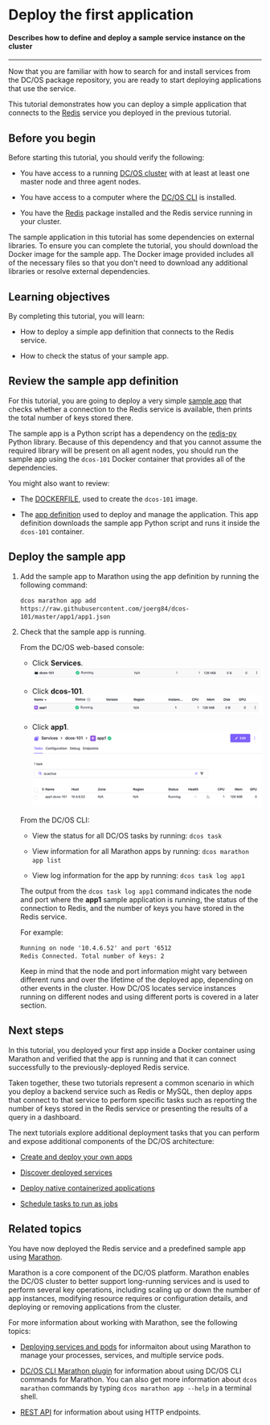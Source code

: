 # Deploy the first application

<h4 class="summary">Describes how to define and deploy a sample service instance on the cluster</h4>

---
Now that you are familiar with how to search for and install services from the DC/OS package repository, you are ready to start deploying applications that use the service.

This tutorial demonstrates how you can deploy a simple application that connects to the [Redis](https://redislabs.com/) service you deployed in the previous tutorial.

## Before you begin
Before starting this tutorial, you should verify the following:

- You have access to a running [DC/OS cluster](../start-here/) with at least at least one master node and three agent nodes.

- You have access to a computer where the [DC/OS CLI](../cli/) is installed.

- You have the [Redis](/1.13/tutorials/dcos-101/redis-package/) package installed and the Redis service running in your cluster.

The sample application in this tutorial has some dependencies on external libraries. To ensure you can complete the tutorial, you should download the Docker image for the sample app. The Docker image provided includes all of the necessary files so that you don't need to download any additional libraries or resolve external dependencies.

## Learning objectives
By completing this tutorial, you will learn:

- How to deploy a simple app definition that connects to the Redis service.

- How to check the status of your sample app.

## Review the sample app definition
For this tutorial, you are going to deploy a very simple [sample app](https://raw.githubusercontent.com/joerg84/dcos-101/master/app1/app1.py) that checks whether a connection to the Redis service is available, then prints the total number of keys stored there.

The sample app is a Python script has a dependency on the [redis-py](https://pypi.python.org/pypi/redis) Python library. Because of this dependency and that you cannot assume the required library will be present on all agent nodes, you should run the sample app using the `dcos-101` Docker container that provides all of the dependencies.

You might also want to review:

- The [DOCKERFILE](https://github.com/joerg84/dcos-101/blob/master/app1/DOCKERFILE), used to create the `dcos-101` image.

- The [app definition](https://raw.githubusercontent.com/joerg84/dcos-101/master/app1/app1.json) used to deploy and manage the application. This app definition downloads the sample app Python script and runs it inside the `dcos-101` container. 

## Deploy the sample app
1. Add the sample app to Marathon using the app definition by running the following command:

    ```
    dcos marathon app add https://raw.githubusercontent.com/joerg84/dcos-101/master/app1/app1.json
    ```

1. Check that the sample app is running.

    From the DC/OS web-based console:

    - Click **Services**.
    ![Viewing the sample app in the list of services](../img/tutorial-dcos101-app1-service.png)

    - Click **dcos-101**.
    ![Viewing app1 information](../img/tutorial-app1-view.png)

    - Click **app1**.
    ![Viewing task information](../img/tutorial-app1-tasks.png)

    From the DC/OS CLI:

    - View the status for all DC/OS tasks by running: `dcos task`

    - View information for all Marathon apps by running: `dcos marathon app list`
    - View log information for the app by running: `dcos task log app1`
    
    The output from the `dcos task log app1` command indicates the node and port where the **app1** sample application is running, the status of the connection to Redis, and the number of keys you have stored in the Redis service.

    For example:

    ```
    Running on node '10.4.6.52' and port '6512
    Redis Connected. Total number of keys: 2
    ```

    Keep in mind that the node and port information might vary between different runs and over the lifetime of the deployed app, depending on other events in the cluster. How DC/OS locates service instances running on different nodes and using different ports is covered in a later section.

## Next steps
In this tutorial, you deployed your first app inside a Docker container using Marathon and verified that the app is running and that it can connect successfully to the previously-deployed Redis service.

Taken together, these two tutorials represent a common scenario in which you deploy a backend service such as Redis or MySQL, then deploy apps that connect to that service to perform specific tasks such as reporting the number of keys stored in the Redis service or presenting the results of a query in a dashboard.

The next tutorials explore additional deployment tasks that you can perform and expose additional components of the DC/OS architecture:

- [Create and deploy your own apps](../create-service/)

- [Discover deployed services](../service-discovery/)

- [Deploy native containerized applications](../native-app/)

- [Schedule tasks to run as jobs](../schedule-jobs/)

## Related topics
You have now deployed the Redis service and a predefined sample app using [Marathon](https://mesosphere.github.io/marathon/). 

Marathon is a core component of the DC/OS platform. Marathon enables the DC/OS cluster to better support long-running services and is used to perform several key operations, including scaling up or down the number of app instances, modifying resource requires or configuration details, and deploying or removing applications from the cluster.

For more information about working with Marathon, see the following topics:

- [Deploying services and pods](https://docs.mesosphere.com/1.13/deploying-services/) for informaiton about using Marathon to manage your processes, services, and multiple service pods.

- [DC/OS CLI Marathon plugin](https://docs.mesosphere.com/1.13/cli/command-reference/dcos-marathon/) for information about using DC/OS CLI commands for Marathon. You can also get more information about `dcos marathon` commands by typing `dcos marathon app --help` in a terminal shell.

- [REST API](http://mesosphere.github.io/marathon/api-console/index.html) for information about using HTTP endpoints. 
